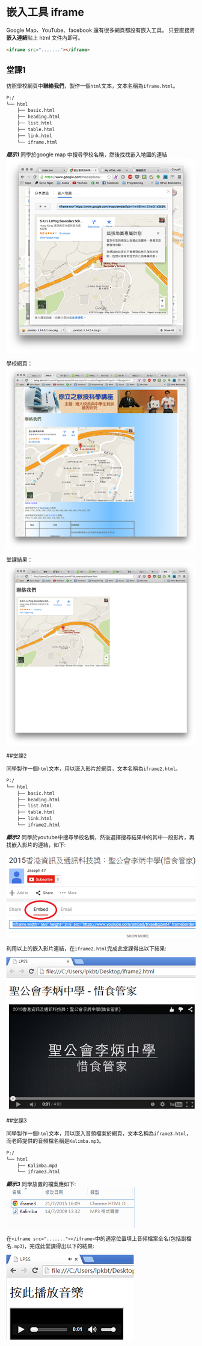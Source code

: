 # 嵌入工具 iframe

Google Map、YouTube、facebook 還有很多網頁都設有嵌入工具。
只要直接將**嵌入連結**貼上 html 文件內即可。

```html
<iframe src="......."></iframe>
```
## 堂課1

仿照學校網頁中**聯絡我們**，製作一個`html`文本，文本名稱為`iframe.html`。

``` txt
P:/
└── html
    ├── basic.html
    ├── heading.html
    ├── list.html
    ├── table.html
    ├── link.html
    └── iframe.html
```

***題示1*** 同學於google map 中搜尋學校名稱，然後找找嵌入地圖的連結
![iframe03](./image/iframe03.png)

學校網頁：
![iframe01](./image/iframe01.png)

堂課結果：
![iframe02](./image/iframe02.png)

##堂課2

同學製作一個`html`文本，用以嵌入影片於網頁，文本名稱為`iframe2.html`。

``` txt
P:/
└── html
    ├── basic.html
    ├── heading.html
    ├── list.html
    ├── table.html
    ├── link.html
    └── iframe2.html
```

***顯示2*** 同學於youtube中搜尋學校名稱，然後選擇搜尋結果中的其中一段影片，再找嵌入影片的連結，如下:

![](./image/iframe04.png)

利用以上的嵌入影片連結，在`iframe2.html`完成此堂課得出以下結果:

![](./image/iframe05.png)

##堂課3

同學製作一個`html`文本，用以嵌入音頻檔案於網頁，文本名稱為`iframe3.html`，而老師提供的音頻檔名稱是`Kalimba.mp3`。

``` txt
P:/
└── html
    ├── Kalimba.mp3
    └── iframe3.html
```

***顯示3*** 同學放置的檔案應如下:
![](iframe06.png)

在```<iframe src="......."></iframe>```中的適當位置填上音頻檔案全名(包括副檔名```.mp3```)，完成此堂課得出以下的結果:

![](iframe07.png)